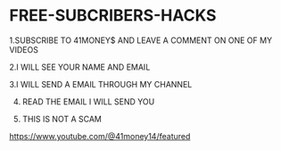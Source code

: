 # FREE-SUBCRIBERS-HACKS
1.SUBSCRIBE TO 41MONEY$ AND LEAVE A COMMENT ON ONE OF MY VIDEOS

 2.I WILL SEE YOUR NAME AND EMAIL

 3.I WILL SEND A EMAIL THROUGH MY CHANNEL 

4. READ THE EMAIL I WILL SEND YOU

5. THIS IS NOT A SCAM

https://www.youtube.com/@41money14/featured

